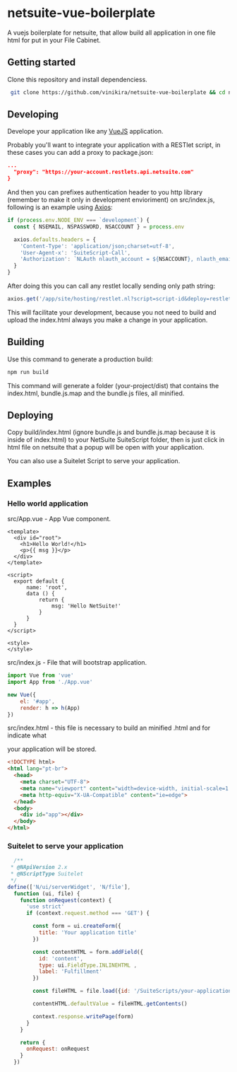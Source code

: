 # netsuite-vue-boilerplate
A vuejs boilerplate for netsuite, that allow build all application in one file html for put in your File Cabinet. 
## Getting started
Clone this repository and install dependenciess.
```sh
 git clone https://github.com/vinikira/netsuite-vue-boilerplate && cd netsuite-vue-boilerplate && npm install
```
## Developing
Develope your application like any [VueJS](https://github.com/vuejs/vue) application.

Probably you'll want to integrate your application with a RESTlet script, in these cases you can add a proxy to package.json:
```json
...
  "proxy": "https://your-account.restlets.api.netsuite.com"
}
```
And then you can prefixes authentication header to you http library (remember to make it only in development envioriment) on src/index.js, following is an example using [Axios](https://github.com/axios/axios):

```javascript
if (process.env.NODE_ENV === `development`) {
  const { NSEMAIL, NSPASSWORD, NSACCOUNT } = process.env

  axios.defaults.headers = {
    'Content-Type': 'application/json;charset=utf-8',
    'User-Agent-x': 'SuiteScript-Call',
    'Authorization': `NLAuth nlauth_account = ${NSACCOUNT}, nlauth_email = ${NSACCOUNT}, nlauth_signature = ${NSPASSWORD}`
  }
}
```

After doing this you can call any restlet locally sending only path string:

```javascript
axios.get('/app/site/hosting/restlet.nl?script=script-id&deploy=restlet-deploy') 
```

This will facilitate your development, because you not need to build and upload the index.html always you make a change in your application.

## Building
Use this command to generate a production build:
```sh
npm run build
```
This command will generate a folder (your-project/dist) that contains the index.html, bundle.js.map and the bundle.js files, all minified.

## Deploying
Copy build/index.html (ignore bundle.js and bundle.js.map because it is inside of index.html) to your NetSuite SuiteScript folder, then is just click in html file on netsuite that a popup will be open with your application.  

You can also use a Suitelet Script to serve your application.
## Examples
### Hello world application
src/App.vue - App Vue component.
```vue
<template>
  <div id="root">
    <h1>Hello World!</h1>
    <p>{{ msg }}</p>
  </div>
</template>

<script>
  export default {
      name: 'root',
      data () {
          return {
              msg: 'Hello NetSuite!'
          }
      }
  }
</script>

<style>
</style>
```
src/index.js - File that will bootstrap application.
```javascript
import Vue from 'vue'
import App from './App.vue'

new Vue({
    el: '#app',
    render: h => h(App)
})
```
src/index.html - this file is necessary to build an minified .html and for indicate what <div> your application will be stored.
```html
<!DOCTYPE html>
<html lang="pt-br">
  <head>
    <meta charset="UTF-8">
    <meta name="viewport" content="width=device-width, initial-scale=1.0">
    <meta http-equiv="X-UA-Compatible" content="ie=edge">
  </head>
  <body>
    <div id="app"></div>
  </body>
</html>
```
### Suitelet to serve your application
```javascript
  /**
 * @NApiVersion 2.x
 * @NScriptType Suitelet
 */
define(['N/ui/serverWidget', 'N/file'],
  function (ui, file) {
    function onRequest(context) {
      'use strict'
      if (context.request.method === 'GET') {

        const form = ui.createForm({
          title: 'Your application title'
        })

        const contentHTML = form.addField({
          id: 'content',
          type: ui.FieldType.INLINEHTML ,
          label: 'Fulfillment'
        })

        const fileHTML = file.load({id: '/SuiteScripts/your-application/index.html'})

        contentHTML.defaultValue = fileHTML.getContents()

        context.response.writePage(form)
      }
    }

    return {
      onRequest: onRequest
    }
  })
```
